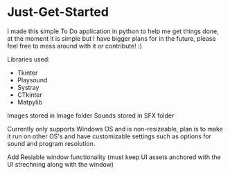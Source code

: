 # Just-Get-Started
I made this simple To Do application in python to help me get things done, at the moment it is simple but I have bigger plans for in the future, please feel free to mess around with it or contribute! :)


Libraries used:
- Tkinter
- Playsound
- Systray
- CTkinter
- Matpylib

Images stored in Image folder
Sounds stored in SFX folder

Currently only supports Windows OS and is non-resizeable, plan is to make it run on other OS's and have customizable settings such as options for sound and program resolution.

Add Resiable window functionality (must keep UI assets anchored with the UI strechning along with the window)
